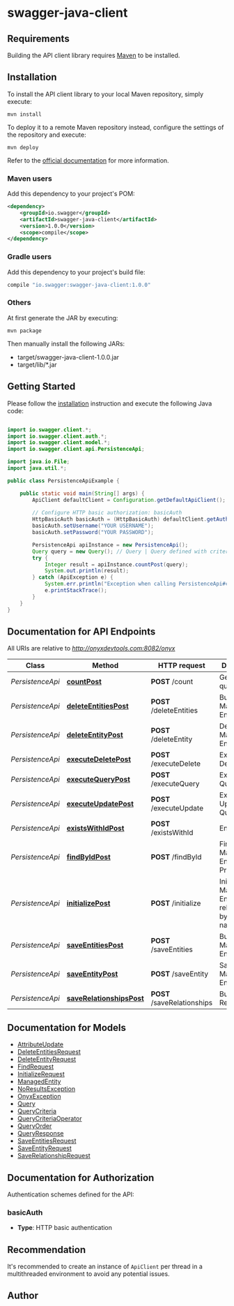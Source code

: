 # swagger-java-client

## Requirements

Building the API client library requires [Maven](https://maven.apache.org/) to be installed.

## Installation

To install the API client library to your local Maven repository, simply execute:

```shell
mvn install
```

To deploy it to a remote Maven repository instead, configure the settings of the repository and execute:

```shell
mvn deploy
```

Refer to the [official documentation](https://maven.apache.org/plugins/maven-deploy-plugin/usage.html) for more information.

### Maven users

Add this dependency to your project's POM:

```xml
<dependency>
    <groupId>io.swagger</groupId>
    <artifactId>swagger-java-client</artifactId>
    <version>1.0.0</version>
    <scope>compile</scope>
</dependency>
```

### Gradle users

Add this dependency to your project's build file:

```groovy
compile "io.swagger:swagger-java-client:1.0.0"
```

### Others

At first generate the JAR by executing:

    mvn package

Then manually install the following JARs:

* target/swagger-java-client-1.0.0.jar
* target/lib/*.jar

## Getting Started

Please follow the [installation](#installation) instruction and execute the following Java code:

```java

import io.swagger.client.*;
import io.swagger.client.auth.*;
import io.swagger.client.model.*;
import io.swagger.client.api.PersistenceApi;

import java.io.File;
import java.util.*;

public class PersistenceApiExample {

    public static void main(String[] args) {
        ApiClient defaultClient = Configuration.getDefaultApiClient();
        
        // Configure HTTP basic authorization: basicAuth
        HttpBasicAuth basicAuth = (HttpBasicAuth) defaultClient.getAuthentication("basicAuth");
        basicAuth.setUsername("YOUR USERNAME");
        basicAuth.setPassword("YOUR PASSWORD");

        PersistenceApi apiInstance = new PersistenceApi();
        Query query = new Query(); // Query | Query defined with criteria
        try {
            Integer result = apiInstance.countPost(query);
            System.out.println(result);
        } catch (ApiException e) {
            System.err.println("Exception when calling PersistenceApi#countPost");
            e.printStackTrace();
        }
    }
}

```

## Documentation for API Endpoints

All URIs are relative to *http://onyxdevtools.com:8082/onyx*

Class | Method | HTTP request | Description
------------ | ------------- | ------------- | -------------
*PersistenceApi* | [**countPost**](docs/PersistenceApi.md#countPost) | **POST** /count | Get count for query
*PersistenceApi* | [**deleteEntitiesPost**](docs/PersistenceApi.md#deleteEntitiesPost) | **POST** /deleteEntities | Bulk Delete Managed Entities
*PersistenceApi* | [**deleteEntityPost**](docs/PersistenceApi.md#deleteEntityPost) | **POST** /deleteEntity | Delete Managed Entity
*PersistenceApi* | [**executeDeletePost**](docs/PersistenceApi.md#executeDeletePost) | **POST** /executeDelete | Execute Delete Query
*PersistenceApi* | [**executeQueryPost**](docs/PersistenceApi.md#executeQueryPost) | **POST** /executeQuery | Execute Query
*PersistenceApi* | [**executeUpdatePost**](docs/PersistenceApi.md#executeUpdatePost) | **POST** /executeUpdate | Execute Update Query
*PersistenceApi* | [**existsWithIdPost**](docs/PersistenceApi.md#existsWithIdPost) | **POST** /existsWithId | Entity exists
*PersistenceApi* | [**findByIdPost**](docs/PersistenceApi.md#findByIdPost) | **POST** /findById | Find Managed Entity by Primary Key
*PersistenceApi* | [**initializePost**](docs/PersistenceApi.md#initializePost) | **POST** /initialize | Initialize Managed Entity&#39;s relationship by attribute name
*PersistenceApi* | [**saveEntitiesPost**](docs/PersistenceApi.md#saveEntitiesPost) | **POST** /saveEntities | Bulk Save Managed Entities
*PersistenceApi* | [**saveEntityPost**](docs/PersistenceApi.md#saveEntityPost) | **POST** /saveEntity | Save Managed Entity
*PersistenceApi* | [**saveRelationshipsPost**](docs/PersistenceApi.md#saveRelationshipsPost) | **POST** /saveRelationships | Bulk Save Relationships


## Documentation for Models

 - [AttributeUpdate](docs/AttributeUpdate.md)
 - [DeleteEntitiesRequest](docs/DeleteEntitiesRequest.md)
 - [DeleteEntityRequest](docs/DeleteEntityRequest.md)
 - [FindRequest](docs/FindRequest.md)
 - [InitializeRequest](docs/InitializeRequest.md)
 - [ManagedEntity](docs/ManagedEntity.md)
 - [NoResultsException](docs/NoResultsException.md)
 - [OnyxException](docs/OnyxException.md)
 - [Query](docs/Query.md)
 - [QueryCriteria](docs/QueryCriteria.md)
 - [QueryCriteriaOperator](docs/QueryCriteriaOperator.md)
 - [QueryOrder](docs/QueryOrder.md)
 - [QueryResponse](docs/QueryResponse.md)
 - [SaveEntitiesRequest](docs/SaveEntitiesRequest.md)
 - [SaveEntityRequest](docs/SaveEntityRequest.md)
 - [SaveRelationshipRequest](docs/SaveRelationshipRequest.md)


## Documentation for Authorization

Authentication schemes defined for the API:
### basicAuth

- **Type**: HTTP basic authentication


## Recommendation

It's recommended to create an instance of `ApiClient` per thread in a multithreaded environment to avoid any potential issues.

## Author



